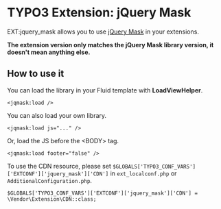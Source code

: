 # TYPO3 Extension: jQuery Mask

EXT:jquery_mask allows you to use [jQuery Mask](http://igorescobar.github.io/jQuery-Mask-Plugin/) in your extensions.

**The extension version only matches the jQuery Mask library version, it doesn't mean anything else.**

## How to use it
You can load the library in your Fluid template with **LoadViewHelper**.

	<jqmask:load />

You can also load your own library.

    <jqmask:load js="..." />
    
Or, load the JS before the &lt;BODY&gt; tag.

    <jqmask:load footer="false" />
    
To use the CDN resource, please set `$GLOBALS['TYPO3_CONF_VARS']['EXTCONF']['jquery_mask']['CDN']` in `ext_localconf.php` or `AdditionalConfiguration.php`.

    $GLOBALS['TYPO3_CONF_VARS']['EXTCONF']['jquery_mask']['CDN'] = \Vendor\Extension\CDN::class;